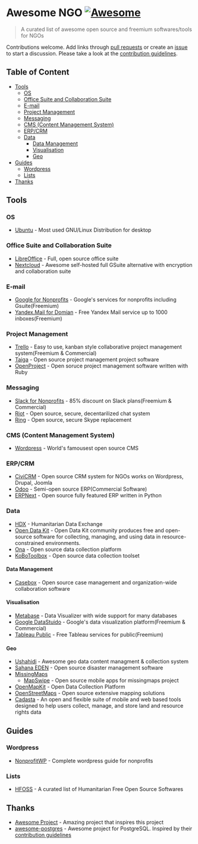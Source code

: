# Awesome NGO [![Awesome](https://awesome.re/badge.svg)](https://awesome.re) <!-- omit in toc -->

> A curated list of awesome open source and freemium softwares/tools for NGOs

Contributions welcome. Add links through [pull requests](https://github.com/thiras/awesome-ngo/pulls) or create an [issue](https://github.com/thiras/awesome-ngo/issues) to start a discussion. Please take a look at the [contribution guidelines](CONTRIBUTING.md).

## Table of Content <!-- omit in toc -->
- [Tools](#tools)
    - [OS](#os)
    - [Office Suite and Collaboration Suite](#office-suite-and-collaboration-suite)
    - [E-mail](#e-mail)
    - [Project Management](#project-management)
    - [Messaging](#messaging)
    - [CMS (Content Management System)](#cms-content-management-system)
    - [ERP/CRM](#erpcrm)
    - [Data](#data)
        - [Data Management](#data-management)
        - [Visualisation](#visualisation)
        - [Geo](#geo)
- [Guides](#guides)
    - [Wordpress](#wordpress)
    - [Lists](#lists)
- [Thanks](#thanks)

## Tools

### OS
* [Ubuntu](https://www.ubuntu.com/) - Most used GNU/Linux Distribution for desktop

### Office Suite and Collaboration Suite
* [LibreOffice](https://www.libreoffice.org/) - Full, open source office suite
* [Nextcloud](https://nextcloud.com/) - Awesome self-hosted full GSuite alternative with encryption and collaboration suite

### E-mail
* [Google for Nonprofits](https://www.google.com/nonprofits/) - Google's services for nonprofits including Gsuite(Freemium)
* [Yandex.Mail for Domian](https://yandex.com/support/domain/) - Free Yandex Mail service up to 1000 inboxes(Freemium)

### Project Management
* [Trello](https://trello.com) - Easy to use, kanban style collaborative project management system(Freemium & Commercial)
* [Taiga](https://taiga.io/) - Open source project management project software
* [OpenProject](https://www.openproject.org/) - Open soruce project management software written with Ruby

### Messaging
* [Slack for Nonprofits](https://get.slack.help/hc/en-us/articles/204368833-Slack-for-Nonprofits) - 85% discount on Slack plans(Freemium & Commercial)
* [Riot](https://about.riot.im/) - Open source, secure, decentarilized chat system
* [Ring](https://ring.cx/) - Open source, secure Skype replacement

### CMS (Content Management System)
* [Wordpress](https://wordpress.org) - World's famousest open source CMS

### ERP/CRM
* [CiviCRM](https://civicrm.org/) - Open source CRM system for NGOs works on Wordpress, Drupal, Joomla
* [Odoo](https://www.odoo.com/) - Semi-open source ERP(Commercial Software)
* [ERPNext](https://erpnext.com/) - Open source fully featured ERP written in Python

### Data
* [HDX](https://data.humdata.org/) - Humanitarian Data Exchange
* [Open Data Kit](https://opendatakit.org/) -  Open Data Kit community produces free and open-source software for collecting, managing, and using data in resource-constrained environments.
* [Ona](https://ona.io/home/) - Open source data collection platform
* [KoBoToolbox](https://www.kobotoolbox.org/) - Open source data collection toolset

#### Data Management
* [Casebox](https://www.casebox.org/) - Open source case management and organization-wide collaboration software

#### Visualisation
* [Metabase](https://metabase.com/) - Data Visualizer with wide support for many databases
* [Google DataStuido](https://marketingplatform.google.com/about/data-studio/benefits/) - Google's data visualization platform(Freemium & Commercial)
* [Tableau Public](https://public.tableau.com/en-us/s/) - Free Tableau services for public(Freemium)

#### Geo
* [Ushahidi](https://github.com/ushahidi/platform-release/releases) - Awesome geo data content managment & collection system
* [Sahana EDEN](https://sahanafoundation.org/eden/) - Open source disaster management software
* [MissingMaps](http://www.missingmaps.org/)
  * [MapSwipe](http://mapswipe.org/index.html) - Open source mobile apps for missingmaps project
* [OpenMapKit](http://openmapkit.org/index.html) - Open Data Collection Platform
* [OpenStreetMaps](https://www.openstreetmap.org) - Open source extensive mapping solutions
* [Cadasta](https://cadasta.org/platform/) - An open and flexible suite of mobile and web based tools designed to help users collect, manage, and store land and resource rights data

## Guides

### Wordpress
* [NonprofitWP](https://nonprofitwp.org/) - Complete wordpress guide for nonprofits

### Lists
* [HFOSS](http://foss2serve.org/index.php/HFOSS_Projects) - A curated list of Humanitarian Free Open Source Softwares

## Thanks
* [Awesome Project](https://github.com/sindresorhus/awesome) - Amazing project that inspires this project
* [awesome-postgres](https://github.com/dhamaniasad/awesome-postgres) - Awesome project for PostgreSQL. Inspired by their [contribution guidelines](https://github.com/dhamaniasad/awesome-postgres/blob/master/CONTRIBUTING.md)
